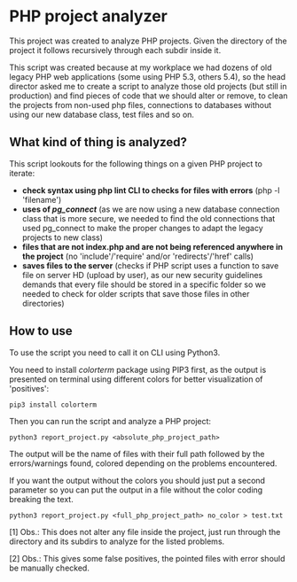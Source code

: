 # PHP project analyzer

This project was created to analyze PHP projects. Given the directory of the project it follows recursively through each subdir inside it.

This script was created because at my workplace we had dozens of old legacy PHP web applications (some using PHP 5.3, others 5.4), so the head director asked me to create a script to analyze those old projects (but still in production) and find pieces of code that we should alter or remove, to clean the projects from non-used php files, connections to databases without using our new database class, test files and so on.

## What kind of thing is analyzed?

This script lookouts for the following things on a given PHP project to iterate:

- **check syntax using php lint CLI to checks for files with errors** (php -l 'filename')
- **uses of _pg_connect_** (as we are now using a new database connection class that is more secure, we needed to find the old connections that used pg_connect to make the proper changes to adapt the legacy projects to new class)
- **files that are not index.php and are not being referenced anywhere in the project** (no 'include'/'require' and/or 'redirects'/'href' calls)
- **saves files to the server** (checks if PHP script uses a function to save file on server HD (upload by user), as our new security guidelines demands that every file should be stored in a specific folder so we needed to check for older scripts that save those files in other directories)

## How to use

To use the script you need to call it on CLI using Python3.

You need to install _colorterm_ package using PIP3 first, as the output is presented on terminal using different colors for better visualization of 'positives':

```pip3 install colorterm```

Then you can run the script and analyze a PHP project:

```python3 report_project.py <absolute_php_project_path>```

The output will be the name of files with their full path followed by the errors/warnings found, colored depending on the problems encountered. 

If you want the output without the colors you should just put a second parameter so you can put the output in a file without the color coding breaking the text.

```python3 report_project.py <full_php_project_path> no_color > test.txt```


[1] Obs.: This does not alter any file inside the project, just run through the directory and its subdirs to analyze for the listed problems.

[2] Obs.: This gives some false positives, the pointed files with error should be manually checked.


